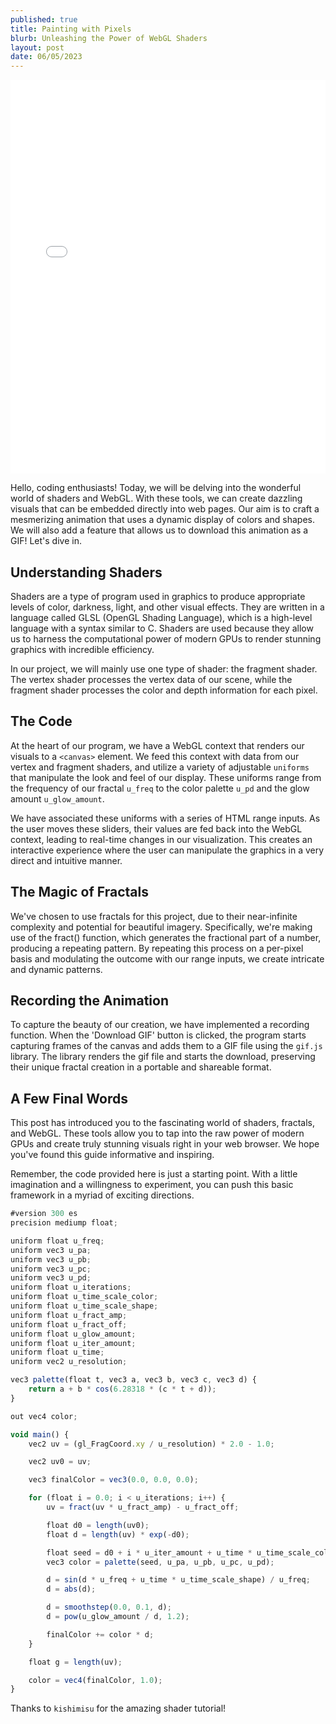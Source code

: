 ```yaml
---
published: true
title: Painting with Pixels
blurb: Unleashing the Power of WebGL Shaders
layout: post
date: 06/05/2023
---
```


<iframe style="width: 100%; height: 630px;" src="/shader.html" allowfullscreen="allowfullscreen" frameborder="0"></iframe>

Hello, coding enthusiasts! Today, we will be delving into the wonderful world of shaders and WebGL. With these tools, we can create dazzling visuals that can be embedded directly into web pages. Our aim is to craft a mesmerizing animation that uses a dynamic display of colors and shapes. We will also add a feature that allows us to download this animation as a GIF! Let's dive in.

## Understanding Shaders

Shaders are a type of program used in graphics to produce appropriate levels of color, darkness, light, and other visual effects. They are written in a language called GLSL (OpenGL Shading Language), which is a high-level language with a syntax similar to C. Shaders are used because they allow us to harness the computational power of modern GPUs to render stunning graphics with incredible efficiency.

In our project, we will mainly use one type of shader: the fragment shader. The vertex shader processes the vertex data of our scene, while the fragment shader processes the color and depth information for each pixel.

## The Code

At the heart of our program, we have a WebGL context that renders our visuals to a `<canvas>` element. We feed this context with data from our vertex and fragment shaders, and utilize a variety of adjustable `uniforms` that manipulate the look and feel of our display. These uniforms range from the frequency of our fractal `u_freq` to the color palette `u_pd` and the glow amount `u_glow_amount`.

We have associated these uniforms with a series of HTML range inputs. As the user moves these sliders, their values are fed back into the WebGL context, leading to real-time changes in our visualization. This creates an interactive experience where the user can manipulate the graphics in a very direct and intuitive manner.

## The Magic of Fractals

We've chosen to use fractals for this project, due to their near-infinite complexity and potential for beautiful imagery. Specifically, we're making use of the fract() function, which generates the fractional part of a number, producing a repeating pattern. By repeating this process on a per-pixel basis and modulating the outcome with our range inputs, we create intricate and dynamic patterns.

## Recording the Animation

To capture the beauty of our creation, we have implemented a recording function. When the 'Download GIF' button is clicked, the program starts capturing frames of the canvas and adds them to a GIF file using the `gif.js` library. The library renders the gif file and starts the download, preserving their unique fractal creation in a portable and shareable format.

## A Few Final Words

This post has introduced you to the fascinating world of shaders, fractals, and WebGL. These tools allow you to tap into the raw power of modern GPUs and create truly stunning visuals right in your web browser. We hope you've found this guide informative and inspiring.

Remember, the code provided here is just a starting point. With a little imagination and a willingness to experiment, you can push this basic framework in a myriad of exciting directions.

```js
#version 300 es
precision mediump float;

uniform float u_freq;
uniform vec3 u_pa;
uniform vec3 u_pb;
uniform vec3 u_pc;
uniform vec3 u_pd;
uniform float u_iterations;
uniform float u_time_scale_color;
uniform float u_time_scale_shape;
uniform float u_fract_amp;
uniform float u_fract_off;
uniform float u_glow_amount;
uniform float u_iter_amount;
uniform float u_time;
uniform vec2 u_resolution;

vec3 palette(float t, vec3 a, vec3 b, vec3 c, vec3 d) {
    return a + b * cos(6.28318 * (c * t + d));
}

out vec4 color;

void main() {
    vec2 uv = (gl_FragCoord.xy / u_resolution) * 2.0 - 1.0;

    vec2 uv0 = uv;

    vec3 finalColor = vec3(0.0, 0.0, 0.0);

    for (float i = 0.0; i < u_iterations; i++) {
        uv = fract(uv * u_fract_amp) - u_fract_off;

        float d0 = length(uv0);
        float d = length(uv) * exp(-d0);

        float seed = d0 + i * u_iter_amount + u_time * u_time_scale_color;
        vec3 color = palette(seed, u_pa, u_pb, u_pc, u_pd);

        d = sin(d * u_freq + u_time * u_time_scale_shape) / u_freq;
        d = abs(d);

        d = smoothstep(0.0, 0.1, d);
        d = pow(u_glow_amount / d, 1.2);

        finalColor += color * d;
    }

    float g = length(uv);

    color = vec4(finalColor, 1.0);
}
```

Thanks to `kishimisu` for the amazing shader tutorial!
